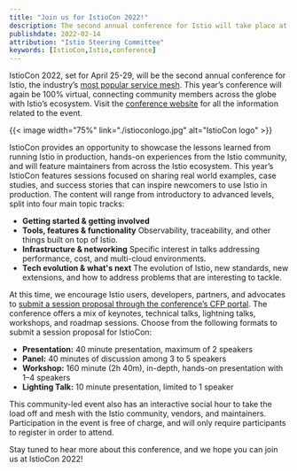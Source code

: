 ```yaml
---
title: "Join us for IstioCon 2022!"
description: The second annual conference for Istio will take place at the end of April.
publishdate: 2022-02-14
attribution: "Istio Steering Committee"
keywords: [IstioCon,Istio,conference]
---
```


IstioCon 2022, set for April 25-29, will be the second annual conference for Istio, the industry’s [most popular service mesh](https://www.cncf.io/wp-content/uploads/2020/11/CNCF_Survey_Report_2020.pdf). This year’s conference will again be 100% virtual, connecting community members across the globe with Istio’s ecosystem. Visit the [conference website](https://events.istio.io/) for all the information related to the event.

{{< image width="75%"
    link="./istioconlogo.jpg"
    alt="IstioCon logo"
    >}}

IstioCon provides an opportunity to showcase the lessons learned from running Istio in production, hands-on experiences from the Istio community, and will feature maintainers from across the Istio ecosystem. This year’s IstioCon features sessions focused on sharing real world examples, case studies, and success stories that can inspire newcomers to use Istio in production. The content will range from introductory to advanced levels, split into four main topic tracks:

* **Getting started & getting involved**
* **Tools, features & functionality** Observability, traceability, and other things built on top of Istio.
* **Infrastructure & networking** Specific interest in talks addressing performance, cost, and multi-cloud environments.
* **Tech evolution & what's next** The evolution of Istio, new standards, new extensions, and how to address problems that are interesting to tackle.

At this time, we encourage Istio users, developers, partners, and advocates to [submit a session proposal through the conference’s CFP portal](https://sessionize.com/istiocon-2022/). The conference offers a mix of keynotes, technical talks, lightning talks, workshops, and roadmap sessions. Choose from the following formats to submit a session proposal for IstioCon:

* **Presentation:** 40 minute presentation, maximum of 2 speakers
* **Panel:** 40 minutes of discussion among 3 to 5 speakers
* **Workshop:** 160 minute (2h 40m), in-depth, hands-on presentation with 1–4 speakers
* **Lighting Talk:** 10 minute presentation, limited to 1 speaker

This community-led event also has an interactive social hour to take the load off and mesh with the Istio community, vendors, and maintainers. Participation in the event is free of charge, and will only require participants to register in order to attend.

Stay tuned to hear more about this conference, and we hope you can join us at IstioCon 2022!
